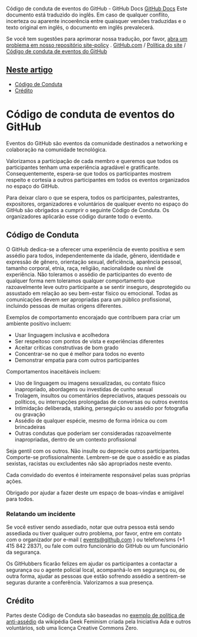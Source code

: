 Código de conduta de eventos do GitHub - GitHub Docs
[GitHub Docs](/pt)
Este documento está traduzido do inglês. Em caso de qualquer conflito, incerteza ou aparente incoerência entre quaisquer versões traduzidas e o texto original em inglês, o documento em inglês prevalecerá.

Se você tem sugestões para aprimorar nossa tradução, por favor,
[abra um problema em nosso repositório site-policy](https://github.com/github/site-policy/issues)
.
[GitHub.com](/pt/github)
/
[Política do site](/pt/github/site-policy)
/
[Código de conduta de eventos do GitHub](/pt/github/site-policy/github-event-code-of-conduct)

## [Neste artigo](#in-this-article)
- [Código de Conduta](#code-of-conduct)
- [Crédito](#credit)

# Código de conduta de eventos do GitHub

Eventos do GitHub são eventos da comunidade destinados a networking e colaboração na comunidade tecnológica.

Valorizamos a participação de cada membro e queremos que todos os participantes tenham uma experiência agradável e gratificante. Consequentemente, espera-se que todos os participantes mostrem respeito e cortesia a outros participantes em todos os eventos organizados no espaço do GitHub.

Para deixar claro o que se espera, todos os participantes, palestrantes, expositores, organizadores e voluntários de qualquer evento no espaço do GitHub são obrigados a cumprir o seguinte Código de Conduta. Os organizadores aplicarão esse código durante todo o evento.

## Código de Conduta

O GitHub dedica-se a oferecer uma experiência de evento positiva e sem assédio para todos, independentemente da idade, gênero, identidade e expressão de gênero, orientação sexual, deficiência, aparência pessoal, tamanho corporal, etnia, raça, religião, nacionalidade ou nível de experiência. Não toleramos o assédio de participantes do evento de qualquer forma nem toleramos qualquer comportamento que razoavelmente leve outro participante a se sentir inseguro, desprotegido ou assustado em relação ao seu bem-estar físico ou emocional. Todas as comunicações devem ser apropriadas para um público profissional, incluindo pessoas de muitas origens diferentes.

Exemplos de comportamento encorajado que contribuem para criar um ambiente positivo incluem:

- Usar linguagem inclusiva e acolhedora
- Ser respeitoso com pontos de vista e experiências diferentes
- Aceitar críticas construtivas de bom grado
- Concentrar-se no que é melhor para todos no evento
- Demonstrar empatia para com outros participantes

Comportamentos inaceitáveis incluem:

- Uso de linguagem ou imagens sexualizadas, ou contato físico inapropriado, abordagens ou investidas de cunho sexual
- Trolagem, insultos ou comentários depreciativos, ataques pessoais ou políticos, ou interrupções prolongadas de conversas ou outros eventos
- Intimidação deliberada, stalking, perseguição ou assédio por fotografia ou gravação
- Assédio de qualquer espécie, mesmo de forma irônica ou com brincadeiras
- Outras condutas que poderiam ser consideradas razoavelmente inapropriadas, dentro de um contexto profissional

Seja gentil com os outros. Não insulte ou deprecie outros participantes. Comporte-se profissionalmente. Lembrem-se de que o assédio e as piadas sexistas, racistas ou excludentes não são apropriados neste evento.

Cada convidado do eventos é inteiramente responsável pelas suas próprias ações.

Obrigado por ajudar a fazer deste um espaço de boas-vindas e amigável para todos.

### Relatando um incidente

Se você estiver sendo assediado, notar que outra pessoa está sendo assediada ou tiver qualquer outro problema, por favor, entre em contato com o organizador por e-mail (
[events@github.com](mailto:events@github.com)
) ou telefone/sms (+1 415 842 2837), ou fale com outro funcionário do GitHub ou um funcionário da segurança.

Os GitHubbers ficarão felizes em ajudar os participantes a contactar a segurança ou o agente policial local, acompanhá-lo em segurança ou, de outra forma, ajudar as pessoas que estão sofrendo assédio a sentirem-se seguras durante a conferência. Valorizamos a sua presença.

## Crédito

Partes deste Código de Conduta são baseadas no
[exemplo de política de anti-assédio](https://geekfeminism.wikia.org/wiki/Conference_anti-harassment/Policy)
da wikipédia Geek Feminism criada pela Iniciativa Ada e outros voluntários, sob uma licença Creative Commons Zero.
